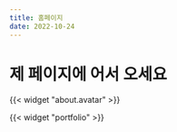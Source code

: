 ```yaml
---
title: 홈페이지
date: 2022-10-24
---
```


# 제 페이지에 어서 오세요

{{< widget "about.avatar" >}}

{{< widget "portfolio" >}}
